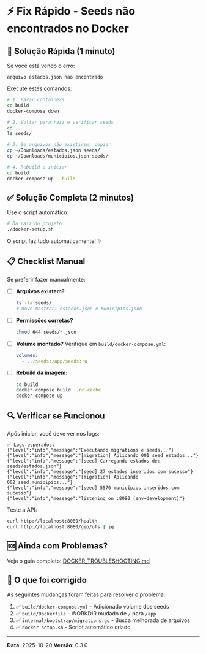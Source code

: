 # ⚡ Fix Rápido - Seeds não encontrados no Docker

## 🎯 Solução Rápida (1 minuto)

Se você está vendo o erro:
```
arquivo estados.json não encontrado
```

Execute estes comandos:

```bash
# 1. Parar containers
cd build
docker-compose down

# 2. Voltar para raiz e verificar seeds
cd ..
ls seeds/

# 3. Se arquivos não existirem, copiar:
cp ~/Downloads/estados.json seeds/
cp ~/Downloads/municipios.json seeds/

# 4. Rebuild e iniciar
cd build
docker-compose up --build
```

## ✅ Solução Completa (2 minutos)

Use o script automático:

```bash
# Da raiz do projeto
./docker-setup.sh
```

O script faz tudo automaticamente! ✨

## 📋 Checklist Manual

Se preferir fazer manualmente:

- [ ] **Arquivos existem?**
  ```bash
  ls -la seeds/
  # Deve mostrar: estados.json e municipios.json
  ```

- [ ] **Permissões corretas?**
  ```bash
  chmod 644 seeds/*.json
  ```

- [ ] **Volume montado?** Verifique em `build/docker-compose.yml`:
  ```yaml
  volumes:
    - ../seeds:/app/seeds:ro
  ```

- [ ] **Rebuild da imagem:**
  ```bash
  cd build
  docker-compose build --no-cache
  docker-compose up
  ```

## 🔍 Verificar se Funcionou

Após iniciar, você deve ver nos logs:

```
✅ Logs esperados:
{"level":"info","message":"Executando migrations e seeds..."}
{"level":"info","message":"[migration] Aplicando 001_seed_estados..."}
{"level":"info","message":"[seed] Carregando estados de: seeds/estados.json"}
{"level":"info","message":"[seed] 27 estados inseridos com sucesso"}
{"level":"info","message":"[migration] Aplicando 002_seed_municipios..."}
{"level":"info","message":"[seed] 5570 municípios inseridos com sucesso"}
{"level":"info","message":"listening on :8080 (env=development)"}
```

Teste a API:
```bash
curl http://localhost:8080/health
curl http://localhost:8080/geo/ufs | jq
```

## 🆘 Ainda com Problemas?

Veja o guia completo: [DOCKER_TROUBLESHOOTING.md](DOCKER_TROUBLESHOOTING.md)

## 📝 O que foi corrigido

As seguintes mudanças foram feitas para resolver o problema:

1. ✅ `build/docker-compose.yml` - Adicionado volume dos seeds
2. ✅ `build/Dockerfile` - WORKDIR mudado de `/` para `/app`
3. ✅ `internal/bootstrap/migrations.go` - Busca melhorada de arquivos
4. ✅ `docker-setup.sh` - Script automático criado

---

**Data**: 2025-10-20
**Versão**: 0.3.0

